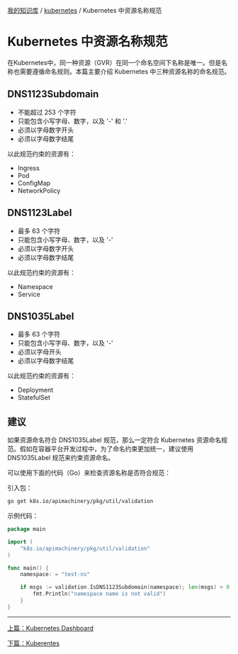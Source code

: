 [我的知识库](../README.md) / [kubernetes](zz_gneratered_mdi.md) / Kubernetes 中资源名称规范

# Kubernetes 中资源名称规范

在Kubernetes中，同一种资源（GVR）在同一个命名空间下名称是唯一。但是名称也需要遵循命名规则。本篇主要介绍 Kubernetes 中三种资源名称的命名规范。

## DNS1123Subdomain

- 不能超过 253 个字符
- 只能包含小写字母、数字，以及 '-' 和 '.'
- 必须以字母数字开头
- 必须以字母数字结尾

以此规范约束的资源有：

- Ingress
- Pod
- ConfigMap
- NetworkPolicy

## DNS1123Label

- 最多 63 个字符
- 只能包含小写字母、数字，以及 '-'
- 必须以字母数字开头
- 必须以字母数字结尾

以此规范约束的资源有：

- Namespace
- Service

## DNS1035Label

- 最多 63 个字符
- 只能包含小写字母、数字，以及 '-'
- 必须以字母开头
- 必须以字母数字结尾

以此规范约束的资源有：

- Deployment
- StatefulSet

## 建议

如果资源命名符合 DNS1035Label 规范，那么一定符合 Kubernetes 资源命名规范。假如在容器平台开发过程中，为了命名约束更加统一，建议使用 DNS1035Label 规范来约束资源命名。

可以使用下面的代码（Go）来检查资源名称是否符合规范：

引入包：

```bash
go get k8s.io/apimachinery/pkg/util/validation
```

示例代码：

```go
package main

import (
    "k8s.io/apimachinery/pkg/util/validation"
)

func main() {
    namespace: = "test-ns"

    if msgs := validation.IsDNS1123Subdomain(namespace); len(msgs) > 0 {
        fmt.Println("namespace name is not valid")
    }
}
```

---
[上篇：Kubernetes Dashboard](kubernetes-dashboard.md)

[下篇：Kuberentes](kubernetes.md)
